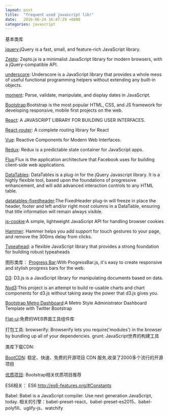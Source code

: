 ```yaml
---
layout: post
title:  "frequent used javascript lib!"
date:   2016-06-24 16:47:29 +0800
categories: javascript
---
```


基本类库

[jquery][jquery]:jQuery is a fast, small, and feature-rich JavaScript library.

[Zepto][zepto]: Zepto.js is a minimalist JavaScript library for modern browsers, with a jQuery-compatible API.

[underscore][underscore]: Underscore is a JavaScript library that provides a whole mess of useful functional programming helpers without extending any built-in objects.

[moment][moment]: Parse, validate, manipulate, and display dates in JavaScript.

[Bootstrap][bootstrap]:Bootstrap is the most popular HTML, CSS, and JS framework for developing responsive, mobile first projects on the web.

[React][react]: A JAVASCRIPT LIBRARY FOR BUILDING USER INTERFACES.

[React-router][react-router]: A complete routing library for React

[Vue][vue]: Reactive Components for Modern Web Interfaces.

[Redux][redux]: Redux is a predictable state container for JavaScript apps. 

[Flux][flux]:Flux is the application architecture that Facebook uses for building client-side web applications.

[DataTables][datatable]: 
DataTables is a plug-in for the jQuery Javascript library. It is a highly flexible tool, based upon the foundations of progressive enhancement, and will add advanced interaction controls to any HTML table.

[datatables-fixedheader][datatables-fixedheader]:The FixedHeader plug-in will freeze in place the header, footer and left and/or right most columns in a DataTable, ensuring that title information will remain always visible.

[js-cookie][js-cookie]:A simple, lightweight JavaScript API for handling browser cookies

[Hammer][hammer]: Hammer helps you add support for touch gestures to your page, and remove the 300ms delay from clicks.

[Typeahead][typeahead]: a flexible JavaScript library that provides a strong foundation for building robust typeaheads 

图形类库：
[Progress Bar][progress-bar]:With ProgressBar.js, it's easy to create responsive and stylish progress bars for the web. 

[D3][d3]: D3.js is a JavaScript library for manipulating documents based on data.
  
[Nvd3][nvd3]:This project is an attempt to build re-usable charts and chart components for d3.js without taking away the power that d3.js gives you. 

[Bootstrap Metro Dashboard][metro-dashboard]:A Metro Style Administrator Dashboard Template with Twitter Bootstrap

[Flat-ui][Flat-ui]:免费的WEB界面工具组件库

打包工具:
browserify: Browserify lets you require('modules') in the browser by bundling up all of your dependencies.
grunt: JavaScript世界的构建工具

类库下载CDN:

[BootCDN][bootcdn]: 稳定、快速、免费的开源项目 CDN 服务,收录了2000多个流行的开源项目

[优质项目][bootstrap]: Bootstrap相关优质项目推荐

 ES6相关：
 ES6 http://es6-features.org/#Constants
 
 Babel: Babel is a JavaScript compiler.
Use next generation JavaScript, today. 相关的引擎：babel-preset-react、babel-preset-es2015、babel-polyfill、uglify-js、watchify 

[jquery]: https://jquery.com/
[zepto]: http://zeptojs.com/ 
[underscore]: http://underscorejs.org/
[moment]: http://momentjs.com/ 
[bootcdn]: http://www.bootcdn.cn/ 
[bootstrap]:http://www.bootcss.com/
[react]: https://facebook.github.io/react/ 
[vue]: http://vuejs.org/
[redux]: http://redux.js.org/
[flux]:https://facebook.github.io/flux/docs/overview.html 
[datatable]: https://datatables.net/ 
[datatables-fixedheader]: https://datatables.net/extensions/fixedheader/ 
[js-cookie]:https://github.com/js-cookie/js-cookie
[react-router]:https://github.com/reactjs/react-router
[browserify]: http://browserify.org/ 
[grunt]: http://www.gruntjs.net/
[babel]: https://babeljs.io/ 
[progress-bar]:https://kimmobrunfeldt.github.io/progressbar.js/ 
[hammer]:http://hammerjs.github.io/ 
[d3]:https://d3js.org/ 
[nvd3]:http://nvd3.org/ 
[metro-dashboard]:https://github.com/jiji262/Bootstrap_Metro_Dashboard 
[Flat-ui]:http://www.bootcss.com/p/flat-ui/
[typeahead]:http://twitter.github.io/typeahead.js/










